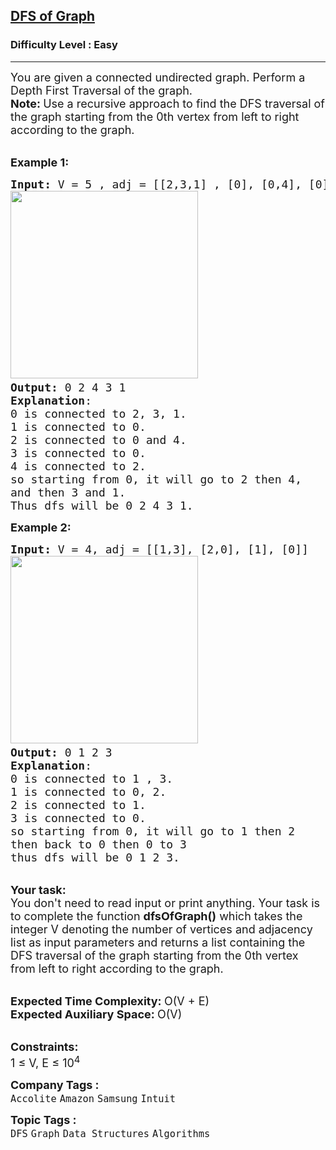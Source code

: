 <h2><a href="https://practice.geeksforgeeks.org/problems/depth-first-traversal-for-a-graph/1?utm_source=youtube&utm_medium=collab_striver_ytdescription&utm_campaign=dfs_of_graph">DFS of Graph</a></h2><h3>Difficulty Level : Easy</h3><hr><div class="problems_problem_content__Xm_eO"><p><span style="font-size:18px">You are given a connected undirected graph. Perform a Depth First Traversal of the graph.</span><br>
<span style="font-size:18px"><strong>Note: </strong>Use a recursive approach to</span><span style="font-size:18px">&nbsp;find the DFS traversal of the graph starting from the 0th vertex from left to right according to the graph.</span></p>

<p><br>
<span style="font-size:18px"><strong>Example 1:</strong></span></p>

<pre><span style="font-size:18px"><strong>Input: </strong>V = 5 , adj = [[2,3,1] , [0], [0,4], [0], [2]]
</span><img alt="" src="https://media.geeksforgeeks.org/img-practice/graph-1659528381.png" style="height:300px; width:300px"><span style="font-size:18px">
<strong>Output:</strong> 0 2 4 3 1
<strong>Explanation</strong>: 
0 is connected to 2, 3, 1.
1 is connected to 0.
2 is connected to 0 and 4.
3 is connected to 0.
4 is connected to 2.
so starting from 0, it will go to 2 then 4,
and then 3 and 1.
Thus dfs will be 0 2 4 3 1.</span>
</pre>

<p><span style="font-size:18px"><strong>Example 2:</strong></span></p>

<pre><span style="font-size:18px"><strong>Input:</strong> V = 4, adj = [[1,3], [2,0], [1], [0]]
</span><img alt="" src="https://media.geeksforgeeks.org/img-practice/graph(1)-1659528893.png" style="height:300px; width:300px"><span style="font-size:18px">
<strong>Output:</strong> 0 1 2 3
<strong>Explanation</strong>:
0 is connected to 1 , 3.
1 is connected to 0, 2. 
2 is connected to 1.
3 is connected to 0. 
so starting from 0, it will go to 1 then 2
then back to 0 then 0 to 3
thus dfs will be 0 1 2 3. </span>
</pre>

<p><br>
<span style="font-size:18px"><strong>Your task:</strong><br>
You don't need to read input or print anything. Your task is to complete the function&nbsp;<strong>dfsOfGraph()</strong>&nbsp;which takes the integer V denoting the number of vertices and adjacency list as input parameters and returns a list containing the DFS traversal of the graph starting from the 0th vertex from left to right according to the graph.</span></p>

<p><br>
<span style="font-size:18px"><strong>Expected Time Complexity:&nbsp;</strong>O(V + E)<br>
<strong>Expected Auxiliary Space:&nbsp;</strong>O(V)</span></p>

<p><br>
<span style="font-size:18px"><strong>Constraints:</strong><br>
1 ≤ V, E ≤ 10<sup>4</sup></span></p>
</div><p><span style=font-size:18px><strong>Company Tags : </strong><br><code>Accolite</code>&nbsp;<code>Amazon</code>&nbsp;<code>Samsung</code>&nbsp;<code>Intuit</code>&nbsp;<br><p><span style=font-size:18px><strong>Topic Tags : </strong><br><code>DFS</code>&nbsp;<code>Graph</code>&nbsp;<code>Data Structures</code>&nbsp;<code>Algorithms</code>&nbsp;